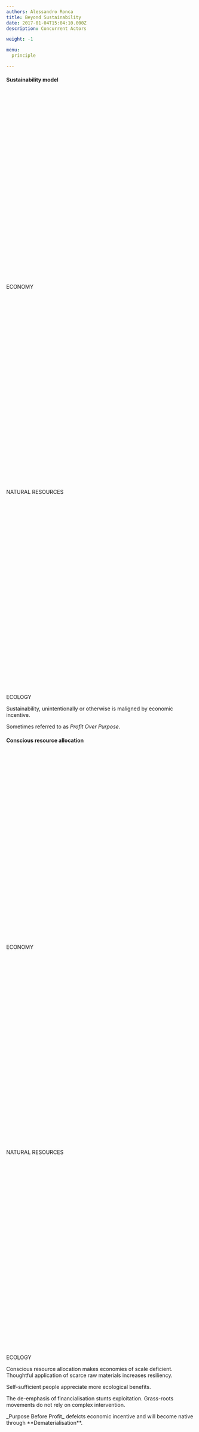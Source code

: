 ```yaml
---
authors: Alessandro Ronca
title: Beyond Sustainability
date: 2017-01-04T15:04:10.000Z
description: Concurrent Actors

weight: -1

menu:
  principle

---
```



<!--

The&nbsp;Three Actors

Principles of Sufficiency

Three Competing Interactions
Three Principle Interactions

Three Principle Connections

Three Vital Inter-relationships

Three adaptive

Our meta relationship with the environment

We have a call X

relation
fertile
border
margine

What are: "Ecological" "interations" "economic" "natural resources" (as a holistic system)?
https://www.conserve-energy-future.com/human-environmental-interaction-examples.php

Human interactions with our planet depend on an analogy to a pl.

The economy meshes with natural resources, like a gear box, they need to travel without contradiction together, otherwise the car will stall.

the engine is making a noise, maybe we're not changing the gears properly.


economy+natural resources 
car = planet
the engine is making a noise = ecology 
engine = photosynthesis


energy

At the edges x


Compass direction
Align

The Competing Direction

The New Standard
These physical X
Make HEFTS free, reduce the energy that goes into making things and build ... the goals are democratised.

What are material natural resource allocations trying to say?
What is economic stagnation communicating?
What is the climate crisis trying to communicate?
-->


<!--draft: true-->
<!--
#assignment: Conscious resource allocation
#location: Global
#image: /img/DSCN0436-2x.JPG
#subhead: "Conscious resource allocation"
#snippet: https://codepen.io/inspiredlabs/pen/dBxGmM?editors=1100
-->

<!-- {{<flickity src="img/1da1f2-twitter.svg" title="Beginning construction" color="white" selectCell="flkty.selectCell( value, isWrapped, isInstant )" >}} -->

#### Sustainability model


<div class="fl w-100 f8 f6-m f5-l tc mt4 mb4" id=sustainability>
<div class="w-third pr2 fl">
<svg viewBox="0 0 128 128" class="bg-dark-green br-100 mr-auto ml-auto no-select" alt="">
	<use xlink:href="#up-arrow"></use>
</svg>
<p>ECONOMY</p>
</div>
<div class="w-third f8 f6-m f5-l tc pr1 pl1 fl">
<svg viewBox="0 0 128 128" class="bg-red br-100 mr-auto ml-auto no-select" alt="">
<use xlink:href="#down-arrow"></use>
</svg>
<p>NATURAL RESOURCES</p>
</div>
<div class="w-third f8 f6-m f5-l tc pl2 fl">
<svg viewBox="0 0 128 128" class="bg-red br-100 mr-auto ml-auto no-select" alt="">
<use xlink:href="#down-arrow"></use>
</svg>
<p>ECOLOGY</p>
</div>
</div>
</div>


Sustainability, unintentionally or otherwise is maligned by economic incentive.

Sometimes referred to as _Profit Over Purpose_.

<!--At scale, there is always a way to "game the system".-->

#### Conscious resource allocation


<div class="fl w-100 f8 f6-m f5-l tc mt4 mb4" id=conscious-resource-allocation>
<div class="w-third pr2 fl">
<svg viewBox="0 0 128 128" class="bg-gray br-100 mr-auto ml-auto no-select" alt="">
	<use xlink:href="#croxx"></use>
</svg>
<p>ECONOMY</p>
</div>
<div class="w-third f8 f6-m f5-l tc pr1 pl1 fl">
<svg viewBox="0 0 128 128" class="bg-dark-green br-100 mr-auto ml-auto no-select" alt="">
<use xlink:href="#up-arrow"></use>
</svg>
<p>NATURAL RESOURCES</p>
</div>
<div class="w-third f8 f6-m f5-l tc pl2 fl">
<svg viewBox="0 0 128 128" class="bg-dark-green br-100 mr-auto ml-auto no-select" alt="">
<use xlink:href="#up-arrow"></use>
</svg>
<p>ECOLOGY</p>
</div>
</div>


Conscious resource allocation makes economies of scale deficient. Thoughtful application of scarce raw materials increases resiliency.

Self-sufficient people appreciate more ecological benefits.

The de-emphasis of financialisation stunts exploitation. Grass-roots movements do not rely on complex intervention.

<!--Differing from sustainability--> _Purpose Before Profit_ defelcts economic&nbsp;incentive and will become native through **Dematerialisation**.





